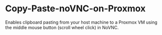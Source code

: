 
# Copy-Paste-noVNC-on-Proxmox
Enables clipboard pasting from your host machine to a Proxmox VM using the middle mouse button (scroll wheel click) in NoVNC.
